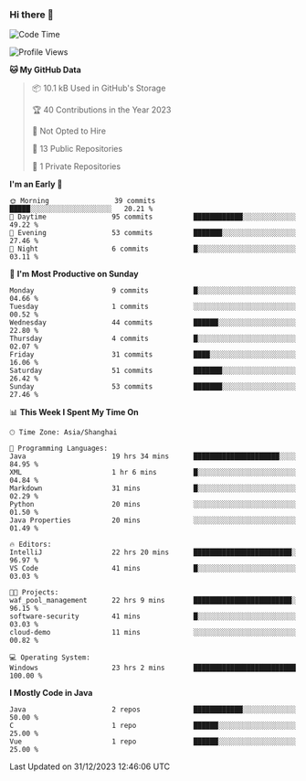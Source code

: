 ### Hi there 👋
<!--START_SECTION:waka-->
![Code Time](http://img.shields.io/badge/Code%20Time-142%20hrs%2015%20mins-blue)

![Profile Views](http://img.shields.io/badge/Profile%20Views-0-blue)

**🐱 My GitHub Data** 

> 📦 10.1 kB Used in GitHub's Storage 
 > 
> 🏆 40 Contributions in the Year 2023
 > 
> 🚫 Not Opted to Hire
 > 
> 📜 13 Public Repositories 
 > 
> 🔑 1 Private Repositories 
 > 
**I'm an Early 🐤** 

```text
🌞 Morning                39 commits          █████░░░░░░░░░░░░░░░░░░░░   20.21 % 
🌆 Daytime                95 commits          ████████████░░░░░░░░░░░░░   49.22 % 
🌃 Evening                53 commits          ███████░░░░░░░░░░░░░░░░░░   27.46 % 
🌙 Night                  6 commits           █░░░░░░░░░░░░░░░░░░░░░░░░   03.11 % 
```
📅 **I'm Most Productive on Sunday** 

```text
Monday                   9 commits           █░░░░░░░░░░░░░░░░░░░░░░░░   04.66 % 
Tuesday                  1 commits           ░░░░░░░░░░░░░░░░░░░░░░░░░   00.52 % 
Wednesday                44 commits          ██████░░░░░░░░░░░░░░░░░░░   22.80 % 
Thursday                 4 commits           █░░░░░░░░░░░░░░░░░░░░░░░░   02.07 % 
Friday                   31 commits          ████░░░░░░░░░░░░░░░░░░░░░   16.06 % 
Saturday                 51 commits          ███████░░░░░░░░░░░░░░░░░░   26.42 % 
Sunday                   53 commits          ███████░░░░░░░░░░░░░░░░░░   27.46 % 
```


📊 **This Week I Spent My Time On** 

```text
🕑︎ Time Zone: Asia/Shanghai

💬 Programming Languages: 
Java                     19 hrs 34 mins      █████████████████████░░░░   84.95 % 
XML                      1 hr 6 mins         █░░░░░░░░░░░░░░░░░░░░░░░░   04.84 % 
Markdown                 31 mins             █░░░░░░░░░░░░░░░░░░░░░░░░   02.29 % 
Python                   20 mins             ░░░░░░░░░░░░░░░░░░░░░░░░░   01.50 % 
Java Properties          20 mins             ░░░░░░░░░░░░░░░░░░░░░░░░░   01.49 % 

🔥 Editors: 
IntelliJ                 22 hrs 20 mins      ████████████████████████░   96.97 % 
VS Code                  41 mins             █░░░░░░░░░░░░░░░░░░░░░░░░   03.03 % 

🐱‍💻 Projects: 
waf_pool_management      22 hrs 9 mins       ████████████████████████░   96.15 % 
software-security        41 mins             █░░░░░░░░░░░░░░░░░░░░░░░░   03.03 % 
cloud-demo               11 mins             ░░░░░░░░░░░░░░░░░░░░░░░░░   00.82 % 

💻 Operating System: 
Windows                  23 hrs 2 mins       █████████████████████████   100.00 % 
```

**I Mostly Code in Java** 

```text
Java                     2 repos             ████████████░░░░░░░░░░░░░   50.00 % 
C                        1 repo              ██████░░░░░░░░░░░░░░░░░░░   25.00 % 
Vue                      1 repo              ██████░░░░░░░░░░░░░░░░░░░   25.00 % 
```




 Last Updated on 31/12/2023 12:46:06 UTC
<!--END_SECTION:waka-->
<!--
**0Cherish/0Cherish** is a ✨ _special_ ✨ repository because its `README.md` (this file) appears on your GitHub profile.

Here are some ideas to get you started:

- 🔭 I’m currently working on ...
- 🌱 I’m currently learning ...
- 👯 I’m looking to collaborate on ...
- 🤔 I’m looking for help with ...
- 💬 Ask me about ...
- 📫 How to reach me: ...
- 😄 Pronouns: ...
- ⚡ Fun fact: ...
-->
